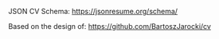 JSON CV Schema:
https://jsonresume.org/schema/

Based on the design of:
https://github.com/BartoszJarocki/cv

